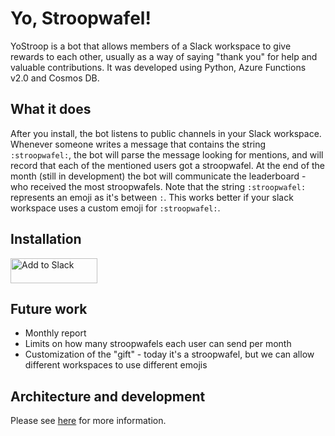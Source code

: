 # Yo, Stroopwafel!

YoStroop is a bot that allows members of a Slack workspace to give rewards to each other, usually as a way of saying "thank you" for help and valuable contributions. 
It was developed using Python, Azure Functions v2.0 and Cosmos DB.

## What it does

After you install, the bot listens to public channels in your Slack workspace. Whenever someone writes a message that contains the string `:stroopwafel:`, the bot will parse the message looking for mentions, and will record that each of the mentioned users got a stroopwafel. At the end of the month (still in development) the bot will communicate the leaderboard - who received the most stroopwafels. Note that the string `:stroopwafel:` represents an emoji as it's between `:`. This works better if your slack workspace uses a custom emoji for `:stroopwafel:`.

## Installation

<a href="https://slack.com/oauth/authorize?scope=channels:history%20users.profile:read%20chat:write&client_id=412513733287.419967497237"><img alt="Add to Slack" height="40" width="139" src="https://platform.slack-edge.com/img/add_to_slack.png" srcset="https://platform.slack-edge.com/img/add_to_slack.png 1x, https://platform.slack-edge.com/img/add_to_slack@2x.png 2x" /></a>

## Future work

* Monthly report
* Limits on how many stroopwafels each user can send per month
* Customization of the "gift" - today it's a stroopwafel, but we can allow different workspaces to use different emojis

## Architecture and development

Please see [here](https://meyerperin.com/post/yo-stroopwafel/) for more information.
